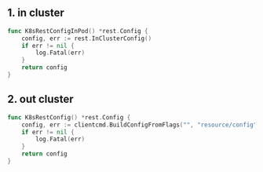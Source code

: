 ## 1. in cluster
```go
func K8sRestConfigInPod() *rest.Config {
	config, err := rest.InClusterConfig()
	if err != nil {
		log.Fatal(err)
	}
	return config
}
```

## 2. out cluster
```go
func K8sRestConfig() *rest.Config {
	config, err := clientcmd.BuildConfigFromFlags("", "resource/config")
	if err != nil {
		log.Fatal(err)
	}
	return config
}
```